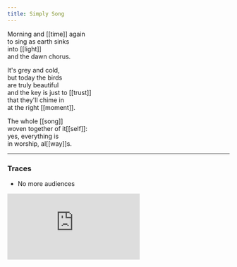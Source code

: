 ```yaml
---
title: Simply Song
---
```


Morning and [[time]] again  
to sing as earth sinks  
into [[light]]  
and the dawn chorus.  
  
It's grey and cold,  
but today the birds   
are truly beautiful  
and the key is just to [[trust]]  
that they'll chime in  
at the right [[moment]].  
  
The whole [[song]]  
woven together of it[[self]]:  
yes, everything is  
in worship, al[[way]]s.  

---

### Traces

* No more audiences

<iframe class="video" src="https://www.youtube-nocookie.com/embed/h8oBJSArU_0" frameborder="0" allow="accelerometer; autoplay; encrypted-media; gyroscope; picture-in-picture" allowfullscreen></iframe>